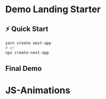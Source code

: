 # Demo Landing Starter

## ⚡️ Quick Start

```bash
yarn create next-app 
# or
npx create-next-app
```
## Final Demo
# JS-Animations

